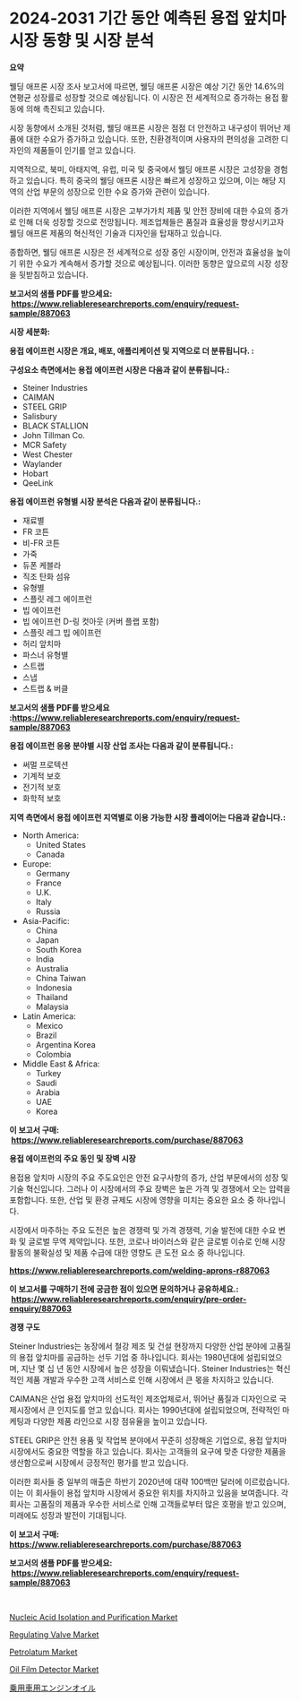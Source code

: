 <p><h1>2024-2031 기간 동안 예측된 용접 앞치마 시장 동향 및 시장 분석</h1></p><p><strong>요약</strong></p>
<p><p>웰딩 애프론 시장 조사 보고서에 따르면, 웰딩 애프론 시장은 예상 기간 동안 14.6%의 연평균 성장률로 성장할 것으로 예상됩니다. 이 시장은 전 세계적으로 증가하는 용접 활동에 의해 촉진되고 있습니다. </p><p>시장 동향에서 소개된 것처럼, 웰딩 애프론 시장은 점점 더 안전하고 내구성이 뛰어난 제품에 대한 수요가 증가하고 있습니다. 또한, 친환경적이며 사용자의 편의성을 고려한 디자인의 제품들이 인기를 얻고 있습니다.</p><p>지역적으로, 북미, 아태지역, 유럽, 미국 및 중국에서 웰딩 애프론 시장은 고성장을 경험하고 있습니다. 특히 중국의 웰딩 애프론 시장은 빠르게 성장하고 있으며, 이는 해당 지역의 산업 부문의 성장으로 인한 수요 증가와 관련이 있습니다.</p><p>이러한 지역에서 웰딩 애프론 시장은 고부가가치 제품 및 안전 장비에 대한 수요의 증가로 인해 더욱 성장할 것으로 전망됩니다. 제조업체들은 품질과 효율성을 향상시키고자 웰딩 애프론 제품의 혁신적인 기술과 디자인을 탑재하고 있습니다.</p><p>종합하면, 웰딩 애프론 시장은 전 세계적으로 성장 중인 시장이며, 안전과 효율성을 높이기 위한 수요가 계속해서 증가할 것으로 예상됩니다. 이러한 동향은 앞으로의 시장 성장을 뒷받침하고 있습니다.</p></p>
<p><strong>보고서의 샘플 PDF를 받으세요: &nbsp;<a href="https://www.reliableresearchreports.com/enquiry/request-sample/887063">https://www.reliableresearchreports.com/enquiry/request-sample/887063</a></strong></p>
<p><strong>시장 세분화:</strong></p>
<p><strong> 용접 에이프런 시장은 개요, 배포, 애플리케이션 및 지역으로 더 분류됩니다. :</strong></p>
<p><strong>구성요소 측면에서는 용접 에이프런 시장은 다음과 같이 분류됩니다.:</strong></p>
<p><ul><li>Steiner Industries</li><li>CAIMAN</li><li>STEEL GRIP</li><li>Salisbury</li><li>BLACK STALLION</li><li>John Tillman Co.</li><li>MCR Safety</li><li>West Chester</li><li>Waylander</li><li>Hobart</li><li>QeeLink</li></ul></p>
<p><strong> 용접 에이프런 유형별 시장 분석은 다음과 같이 분류됩니다.:</strong></p>
<p><ul><li>재료별</li><li>FR 코튼</li><li>비-FR 코튼</li><li>가죽</li><li>듀폰 케블라</li><li>직조 탄화 섬유</li><li>유형별</li><li>스플릿 레그 에이프런</li><li>빕 에이프런</li><li>빕 에이프런 D-링 컷아웃 (커버 플랩 포함)</li><li>스플릿 레그 빕 에이프런</li><li>허리 앞치마</li><li>파스너 유형별</li><li>스트랩</li><li>스냅</li><li>스트랩 & 버클</li></ul></p>
<p><strong>보고서의 샘플 PDF를 받으세요 :<a href="https://www.reliableresearchreports.com/enquiry/request-sample/887063">https://www.reliableresearchreports.com/enquiry/request-sample/887063</a></strong></p>
<p><strong> 용접 에이프런 응용 분야별 시장 산업 조사는 다음과 같이 분류됩니다.:</strong></p>
<p><ul><li>써멀 프로텍션</li><li>기계적 보호</li><li>전기적 보호</li><li>화학적 보호</li></ul></p>
<p><strong>지역 측면에서 용접 에이프런 지역별로 이용 가능한 시장 플레이어는 다음과 같습니다.:</strong></p>
<p><ul>
    <li>
        North America:
        <ul>
            <li>United States</li>
            <li>Canada</li>
        </ul>
    </li>
    <li>
        Europe:
        <ul>
            <li>Germany</li>
            <li>France</li>
            <li>U.K.</li>
            <li>Italy</li>
            <li>Russia</li>
        </ul>
    </li>
    <li>
        Asia-Pacific:
        <ul>
            <li>China</li>
            <li>Japan</li>
            <li>South Korea</li>
            <li>India</li>
            <li>Australia</li>
            <li>China Taiwan</li>
            <li>Indonesia</li>
            <li>Thailand</li>
            <li>Malaysia</li>
        </ul>
    </li>
    <li>
        Latin America:
        <ul>
            <li>Mexico</li>
            <li>Brazil</li>
            <li>Argentina Korea</li>
            <li>Colombia</li>
        </ul>
    </li>
    <li>
        Middle East & Africa:
        <ul>
            <li>Turkey</li>
            <li>Saudi</li>
            <li>Arabia</li>
            <li>UAE</li>
            <li>Korea</li>
        </ul>
    </li>
    </ul></p>
<p><strong>이 보고서 구매: &nbsp;<a href="https://www.reliableresearchreports.com/purchase/887063">https://www.reliableresearchreports.com/purchase/887063</a></strong></p>
<p><strong>용접 에이프런의 주요 동인 및 장벽 시장</strong></p>
<p><p>용접용 앞치마 시장의 주요 주도요인은 안전 요구사항의 증가, 산업 부문에서의 성장 및 기술 혁신입니다. 그러나 이 시장에서의 주요 장벽은 높은 가격 및 경쟁에서 오는 압력을 포함합니다. 또한, 산업 및 환경 규제도 시장에 영향을 미치는 중요한 요소 중 하나입니다.</p><p>시장에서 마주하는 주요 도전은 높은 경쟁력 및 가격 경쟁력, 기술 발전에 대한 수요 변화 및 글로벌 무역 제약입니다. 또한, 코로나 바이러스와 같은 글로벌 이슈로 인해 시장 활동의 불확실성 및 제품 수급에 대한 영향도 큰 도전 요소 중 하나입니다.</p></p>
<p><strong><a href="https://www.reliableresearchreports.com/welding-aprons-r887063">https://www.reliableresearchreports.com/welding-aprons-r887063</a></strong></p>
<p><strong>이 보고서를 구매하기 전에 궁금한 점이 있으면 문의하거나 공유하세요.: &nbsp;<a href="https://www.reliableresearchreports.com/enquiry/pre-order-enquiry/887063">https://www.reliableresearchreports.com/enquiry/pre-order-enquiry/887063</a></strong></p>
<p><strong>경쟁 구도</strong></p>
<p><p>Steiner Industries는 농장에서 철강 제조 및 건설 현장까지 다양한 산업 분야에 고품질의 용접 앞치마를 공급하는 선두 기업 중 하나입니다. 회사는 1980년대에 설립되었으며, 지난 몇 십 년 동안 시장에서 높은 성장을 이뤄냈습니다. Steiner Industries는 혁신적인 제품 개발과 우수한 고객 서비스로 인해 시장에서 큰 몫을 차지하고 있습니다. </p><p>CAIMAN은 산업 용접 앞치마의 선도적인 제조업체로서, 뛰어난 품질과 디자인으로 국제시장에서 큰 인지도를 얻고 있습니다. 회사는 1990년대에 설립되었으며, 전략적인 마케팅과 다양한 제품 라인으로 시장 점유율을 높이고 있습니다.</p><p>STEEL GRIP은 안전 용품 및 작업복 분야에서 꾸준히 성장해온 기업으로, 용접 앞치마 시장에서도 중요한 역할을 하고 있습니다. 회사는 고객들의 요구에 맞춘 다양한 제품을 생산함으로써 시장에서 긍정적인 평가를 받고 있습니다.</p><p>이러한 회사들 중 일부의 매출은 하반기 2020년에 대략 100백만 달러에 이르렀습니다. 이는 이 회사들이 용접 앞치마 시장에서 중요한 위치를 차지하고 있음을 보여줍니다. 각 회사는 고품질의 제품과 우수한 서비스로 인해 고객들로부터 많은 호평을 받고 있으며, 미래에도 성장과 발전이 기대됩니다.</p></p>
<p><strong>이 보고서 구매: &nbsp; <a href="https://www.reliableresearchreports.com/purchase/887063">https://www.reliableresearchreports.com/purchase/887063</a></strong></p>
<p><strong>보고서의 샘플 PDF를 받으세요: &nbsp;<a href="https://www.reliableresearchreports.com/enquiry/request-sample/887063">https://www.reliableresearchreports.com/enquiry/request-sample/887063</a></strong><strong></strong></p>
<p>&nbsp;</p>
<p><p><a href="https://github.com/FassouRP/Market-Research-Report-List-4/blob/main/nucleic-acid-isolation-and-purification-market.md">Nucleic Acid Isolation and Purification Market</a></p><p><a href="https://github.com/rahu1506/Market-Research-Report-List-3/blob/main/regulating-valve-market.md">Regulating Valve Market</a></p><p><a href="https://issuu.com/reportprime-2/docs/petrolatum-market-size-2030.pptx">Petrolatum Market</a></p><p><a href="https://view.publitas.com/reportprime-1/oil-film-detector-market-a-comprehensive-report-of-its-market-share-growth-trends-2024-2031/">Oil Film Detector Market</a></p><p><a href="https://github.com/nxboeu02965442/Market-Research-Report-List-1/blob/main/635753521653.md">乗用車用エンジンオイル</a></p></p>
